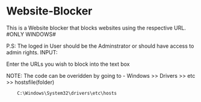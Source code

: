 # Website-Blocker
This is a Website blocker that blocks websites using the respective URL.  #ONLY WINDOWS#


P.S: The loged in User should be the Adminstrator or should have access to admin rights.
INPUT: 
  
  
  Enter the URLs you wish to block into the text box
  


NOTE: The code can be overidden by going to -
        Windows >> Drivers >> etc >> hostsfile(folder)
        
        
        C:\Windows\System32\drivers\etc\hosts

